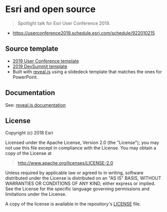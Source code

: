 # Esri and open source

> Spotlight talk for Esri User Conference 2019.

* https://userconference2019.schedule.esri.com/schedule/922010215

## Source template

* [2019 User Conference template](https://esri.github.io/reveal.js/uc-2019.html)
* [2019 DevSummit template](https://esri.github.io/reveal.js/devsummit-2019.html)
* Built with [reveal.js](https://github.com/hakimel/reveal.js/) using a slidedeck template that matches the ones for PowerPoint.

## Documentation

See: [reveal.js documentation](https://github.com/hakimel/reveal.js/blob/master/README.md)

## License

Copyright (c) 2018 Esri

Licensed under the Apache License, Version 2.0 (the "License");
you may not use this file except in compliance with the License.
You may obtain a copy of the License at

> http://www.apache.org/licenses/LICENSE-2.0

Unless required by applicable law or agreed to in writing, software
distributed under the License is distributed on an "AS IS" BASIS,
WITHOUT WARRANTIES OR CONDITIONS OF ANY KIND, either express or implied.
See the License for the specific language governing permissions and
limitations under the License.

A copy of the license is available in the repository's [LICENSE](./LICENSE) file.
